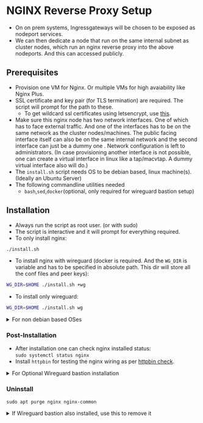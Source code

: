 # NGINX Reverse Proxy Setup

* On on prem systems, Ingressgateways will be chosen to be exposed as nodeport services.
* We can then dedicate a node that run on the same internal subnet as cluster nodes, which run an nginx reverse proxy into the above nodeports. And this can accessed publicly.

## Prerequisites

* Provision one VM for Nginx. Or multiple VMs for high avaiability like Nginx Plus.
* SSL certificate and key pair (for TLS termination) are required. The script will prompt for the path to these.
  * To get wildcard ssl certificates using letsencrypt, use [this](../../../docs/wildcard-ssl-certs-letsencrypt.md).
* Make sure this nginx node has two network interfaces. One of which has to face external traffic. And one of the interfaces has to be on the same network as the cluster nodes/machines. The public facing interface itself can also be on the same internal network and the second interface can just be a dummy one . Network configuration is left to administrators. (In case provisioning another interface is not possible, one can create a virtual interface in linux like a tap/macvtap. A dummy virtual interface also will do.)
* The `install.sh` script needs OS to be debian based, linux machine(s). (Ideally an Ubuntu Server)
* The following commandline utilities needed
  * `bash`,`sed`,`docker`(optional, only required for wireguard bastion setup) 

## Installation
* Always run the script as root user. (or with sudo)
* The script is interactive and it will prompt for everything required.
* To only install nginx:
```sh
./install.sh
```
* To install nginx with wireguard (docker is required. And the `WG_DIR` is variable and has to be specified in absolute path. This dir will store all the conf files and peer keys):
```sh
WG_DIR=$HOME ./install.sh +wg
```
* To install only wireguard:
```sh
WG_DIR=$HOME ./install.sh wg
```
<details>
  <summary>For non debian based OSes</summary>

  Replace `apt install` with your respective package manager, like `yum`, `apk`, `pkg`,`brew`, etc.
</details>

### Post-Installation

* After installation one can check nginx installed status:<br/>
`sudo systemctl status nginx`
* Install `httpbin` for testing the nginx wiring as per [httpbin check](../../../utils/httpbin/README.md).
<details>
  <summary>For Optional Wireguard bastion installation</summary>

  * After initial wg installation, one can check in the given `WG_DIR` there should be two folder `wgbaseconf` & `wgconf`:
  * `wgbaseconf` contains pubkey privkey pairs for all the peers. `wgconf` contains the actual peer conf files.
  * If one wants to run multiple replicas of this `nginx+wireguard` node, one can choose to copy this `wgbaseconf` folder off to the new replicas' `WG_DIR`, and then rerun the script on the new node. This time the pub-priv keypair will be preserved across all the replica nodes.
  * Before sharing the wireguard peer conf file, create a file `assigned.txt` and take a list of all peers
  * Incase of multiple replicas of `nginx+wireguard` node, combine the wg conf files of all the replicas into one conf file as multiple peers.
</details>

### Uninstall
```
sudo apt purge nginx nginx-common
```
<details>
  <summary>If Wireguard bastion also installed, use this to remove it</summary>

```
docker rm -f wireguard
sudo rm -rf $WG_DIR/wgbaseconf $WG_DIR/wgconf
```
</details>
